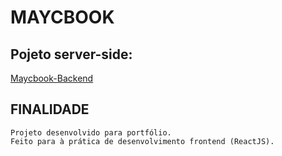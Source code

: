 # MAYCBOOK

## Pojeto server-side:
[Maycbook-Backend](https://github.com/Maycon-PE/Maycbook-Backend "Repositório")

## FINALIDADE
	Projeto desenvolvido para portfólio.
	Feito para à prática de desenvolvimento frontend (ReactJS).

